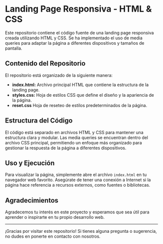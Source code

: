 # Landing Page Responsiva - HTML & CSS

Este repositorio contiene el código fuente de una landing page responsiva creada utilizando HTML y CSS. Se ha implementado el uso de media queries para adaptar la página a diferentes dispositivos y tamaños de pantalla.

## Contenido del Repositorio

El repositorio está organizado de la siguiente manera:

- **index.html:** Archivo principal HTML que contiene la estructura de la landing page.
- **styles.css:** Hoja de estilos CSS que define el diseño y la apariencia de la página.
- **reset.css** Hoja de reseteo de estilos predeterminados de la página.

## Estructura del Código

El código está separado en archivos HTML y CSS para mantener una estructura clara y modular. Las media queries se encuentran dentro del archivo CSS principal, permitiendo un enfoque más organizado para gestionar la respuesta de la página a diferentes dispositivos.

## Uso y Ejecución

Para visualizar la página, simplemente abre el archivo `index.html` en tu navegador web favorito. Asegúrate de tener una conexión a Internet si la página hace referencia a recursos externos, como fuentes o bibliotecas.


## Agradecimientos

Agradecemos tu interés en este proyecto y esperamos que sea útil para aprender o inspirarte en tu propio desarrollo web.

---

¡Gracias por visitar este repositorio! Si tienes alguna pregunta o sugerencia, no dudes en ponerte en contacto con nosotros.
